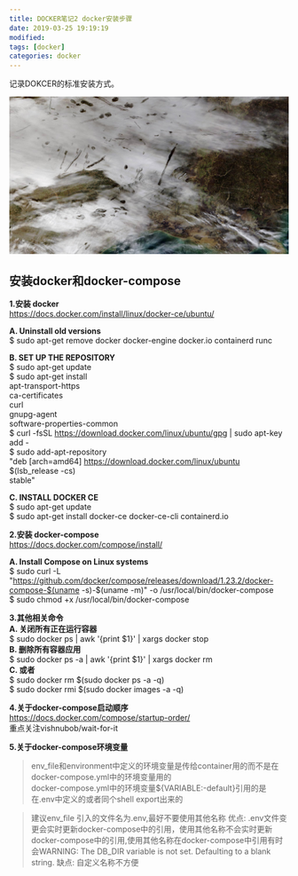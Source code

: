 ```yaml
---
title: DOCKER笔记2 docker安装步骤
date: 2019-03-25 19:19:19
modified: 
tags: [docker]
categories: docker
---
```


记录DOKCER的标准安装方式。

![示例图片](docker2/5828001.jpg)

<!--more-->

## 安装docker和docker-compose
**1.安装 docker**  
https://docs.docker.com/install/linux/docker-ce/ubuntu/  

**A. Uninstall old versions**  
$ sudo apt-get remove docker docker-engine docker.io containerd runc  

**B. SET UP THE REPOSITORY**   
$ sudo apt-get update  
$ sudo apt-get install \
    apt-transport-https \
    ca-certificates \
    curl \
    gnupg-agent \
    software-properties-common  
$ curl -fsSL https://download.docker.com/linux/ubuntu/gpg | sudo apt-key add -  
$ sudo add-apt-repository \
   "deb [arch=amd64] https://download.docker.com/linux/ubuntu \
   $(lsb_release -cs) \
   stable"  

**C. INSTALL DOCKER CE**  
$ sudo apt-get update  
$ sudo apt-get install docker-ce docker-ce-cli containerd.io  

**2.安装 docker-compose**  
https://docs.docker.com/compose/install/  

**A.  Install Compose on Linux systems**  
$ sudo curl -L "https://github.com/docker/compose/releases/download/1.23.2/docker-compose-$(uname -s)-$(uname -m)" -o /usr/local/bin/docker-compose  
$ sudo chmod +x /usr/local/bin/docker-compose

**3.其他相关命令**  
**A. 关闭所有正在运行容器**  
$ sudo docker ps | awk  '{print $1}' | xargs docker stop  
**B. 删除所有容器应用**  
$ sudo docker ps -a | awk  '{print $1}' | xargs docker rm  
**C. 或者**  
$ sudo docker rm $(sudo docker ps -a -q)  
$ sudo docker rmi $(sudo docker images -a -q)


**4.关于docker-compose启动顺序**   
https://docs.docker.com/compose/startup-order/  
重点关注vishnubob/wait-for-it  

**5.关于docker-compose环境变量**  
>env_file和environment中定义的环境变量是传给container用的而不是在docker-compose.yml中的环境变量用的   
docker-compose.yml中的环境变量${VARIABLE:-default}引用的是在.env中定义的或者同个shell export出来的   
 
>建议env_file 引入的文件名为.env,最好不要使用其他名称 
优点: .env文件变更会实时更新docker-compose中的引用，使用其他名称不会实时更新docker-compose中的引用,使用其他名称在docker-compose中引用有时会WARNING: The DB_DIR variable is not set. Defaulting to a blank string.
缺点: 自定义名称不方便


